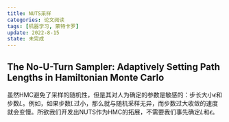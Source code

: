 ```yaml
---
title: NUTS采样
categories: 论文阅读
tags: [机器学习, 蒙特卡罗]
update: 2022-8-15
state: 未完成
---
```


## The No-U-Turn Sampler: Adaptively Setting Path Lengths in Hamiltonian Monte Carlo

虽然HMC避免了采样的随机性，但是其对人为确定的参数是敏感的：步长大小$\epsilon$和步数$L$。例如，如果步数$L$过小，那么就与随机采样无异，而步数过大收敛的速度就会变慢。所欲我们开发出NUTS作为HMC的拓展，不需要我们事先确定$L$和$\epsilon$。

